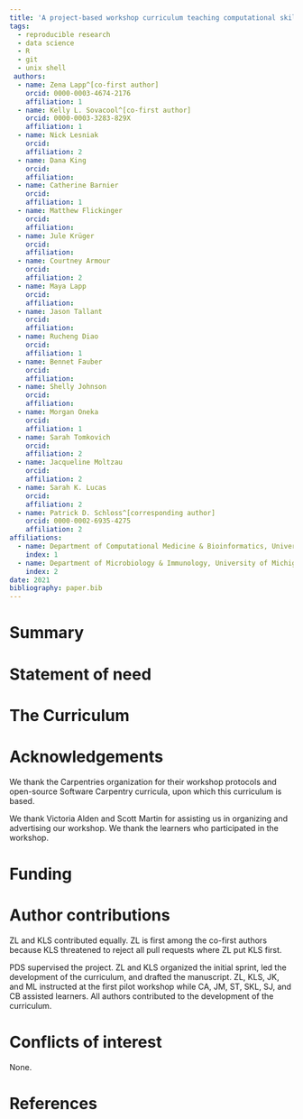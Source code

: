 ```yaml
---
title: 'A project-based workshop curriculum teaching computational skills for reproducible research'
tags:
  - reproducible research
  - data science
  - R
  - git
  - unix shell
 authors:
  - name: Zena Lapp^[co-first author]
    orcid: 0000-0003-4674-2176
    affiliation: 1
  - name: Kelly L. Sovacool^[co-first author]
    orcid: 0000-0003-3283-829X
    affiliation: 1  
  - name: Nick Lesniak
    orcid:
    affiliation: 2
  - name: Dana King
    orcid:
    affiliation:
  - name: Catherine Barnier
    orcid:
    affiliation: 1
  - name: Matthew Flickinger
    orcid:
    affiliation:
  - name: Jule Krüger
    orcid:
    affiliation:
  - name: Courtney Armour
    orcid:
    affiliation: 2
  - name: Maya Lapp
    orcid:
    affiliation:
  - name: Jason Tallant
    orcid:
    affiliation:
  - name: Rucheng Diao
    orcid:
    affiliation: 1
  - name: Bennet Fauber
    orcid:
    affiliation:
  - name: Shelly Johnson
    orcid:
    affiliation:
  - name: Morgan Oneka
    orcid:
    affiliation: 1
  - name: Sarah Tomkovich
    orcid:
    affiliation: 2
  - name: Jacqueline Moltzau
    orcid:
    affiliation: 2
  - name: Sarah K. Lucas
    orcid:
    affiliation: 2
  - name: Patrick D. Schloss^[corresponding author]
    orcid: 0000-0002-6935-4275
    affiliation: 2
affiliations:
  - name: Department of Computational Medicine & Bioinformatics, University of Michigan
    index: 1
  - name: Department of Microbiology & Immunology, University of Michigan
    index: 2
date: 2021
bibliography: paper.bib
---
```


# Summary

# Statement of need

# The Curriculum

# Acknowledgements

We thank the Carpentries organization for their workshop protocols and
open-source Software Carpentry curricula, upon which this curriculum is based.

We thank Victoria Alden and Scott Martin for assisting us in organizing and
advertising our workshop.
We thank the learners who participated in the workshop.

# Funding

# Author contributions

ZL and KLS contributed equally. ZL is first among the co-first authors because
KLS threatened to reject all pull requests where ZL put KLS first.

PDS supervised the project.
ZL and KLS organized the initial sprint, led the development of the curriculum,
and drafted the manuscript.
ZL, KLS, JK, and ML instructed at the first pilot workshop
while CA, JM, ST, SKL, SJ, and CB assisted learners.
All authors contributed to the development of the curriculum.

# Conflicts of interest

None.

# References

